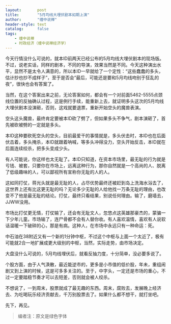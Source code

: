 ```yaml
---
layout:       post
title:        "5月均线大埋伏剧本如期上演"
author:       "缠中说禅"
header-style: text
catalog:      false
tags:
    - 缠中说禅
    - 时政经济（缠中说禅经济学）
---
```


今天行情没什么可说的，就本ID前两天已经公布的5月均线大埋伏剧本的现场版。不过，说老实话，同样的剧本，不同的导演，效果当然是不同。今天这种演出水平，显然不是太令人满意的，所以本ID一早就给了一个定性：“这些蠢蠢的多头，估计抄也抄不成样子”，至于是否会“最后，可能还是要和5月均线吻别于狂乱的夜”，很快也会有答案了。



当然，在这个答案出来之前，无论答案如何，都会有一个对前面5462-5555点颈线位置的反抽确认过程，这是例行手续，能重新上去，就证明多头这次的5月均线大埋伏剧本没演砸，否则，这戏就要退票，重新开始空头的魔兽表演。



空头这头魔兽，最终肯定要被本ID砍了劈了，但如果多头不争气，剧本演砸了，首先被砍被劈的一定就是多头。



本ID这种要砍死空头的空头，目前最爱干的事情就是，多头伏击时，本ID也在后面伏击着，多头掩杀，本ID就跟着呐喊，等多头冲得没力，空头开始反击，本ID就在后面连续绞杀，把多头变成少头。



有人可能说，你这样也太无耻了。本ID只知道，在资本市场里，最无耻的行为就是亏钱、被套，只要你在市场上，远离这种行为，那你自然就是一个高尚的人、脱离了低级趣味的人，可以鄙视所有宣称你无耻的人的人。



这如同打仗，蒋光头就是最无耻的人，占尽优势最终还被赶到岛上洗海水浴去了，这世界上还有比这更无耻的吗？无论多少无耻的人给他找一万条无耻的理由，也改变不了他是最无耻的结论。打仗，最终只看结果，别说任何理由。输了，磨墙去，JJWW没用。



市场比打仗更无情，打仗输了，还会有无耻文人，忽悠点这英雄那豪杰的，蒙骗一下少年儿童。市场输了，连尸骨都不会有人替你收。有人喜欢温情，喜欢有人说软话温暖一下破碎的心，那是有病。这种人，在市场中永远只有一种命运：死。



中石油在38附近又有一个新的1分钟中枢，不过这个中枢与上面一个太近了，极有可能就2合一地扩展成更大级别的中枢，当然，实际走势，由市场决定。



大盘没什么可说的，5月均线埋伏后，就看反抽力度，十分简单，没必要多说了。



个股方面，由于人气涣散，最近能逆市的，更多是小市值的低价股，年未，重组闹剧又到上演的时候，这是可多多关注的。至于，中字头，一定还是市场的重心，不过一定要踏稳节奏才可以去短差，否则就会被人绞杀。



不想说了，一到周末，股票就成了最无趣的东西。周末，腐败去，发展晚上经济去、为吃喝玩乐经济贡献去，千万别股票去了。如果什么都不想干，就打坐吧。



先下，再见。



> 编者注：原文是绿色字体
